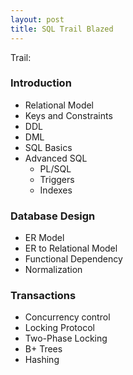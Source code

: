 ```yaml
---
layout: post
title: SQL Trail Blazed
---
```


Trail:
### Introduction
* Relational Model
* Keys and Constraints
* DDL
* DML
* SQL Basics
* Advanced SQL
  * PL/SQL
  * Triggers
  * Indexes
### Database Design
* ER Model
* ER to Relational Model
* Functional Dependency
* Normalization
### Transactions
* Concurrency control
* Locking Protocol
* Two-Phase Locking
* B+ Trees
* Hashing

  
  


